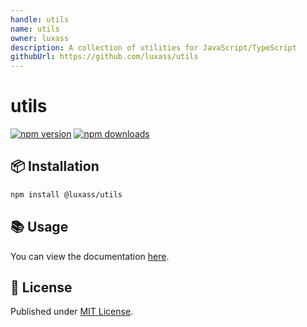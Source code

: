```yaml
---
handle: utils
name: utils
owner: luxass
description: A collection of utilities for JavaScript/TypeScript
githubUrl: https://github.com/luxass/utils
---
```


# utils

[![npm version][npm-version-src]][npm-version-href]
[![npm downloads][npm-downloads-src]][npm-downloads-href]

## 📦 Installation

```sh
npm install @luxass/utils
```

## 📚 Usage

You can view the documentation [here](https://www.jsdocs.io/package/@luxass/utils).

## 📄 License

Published under [MIT License](https://github.com/luxass/utils/blob/main/LICENSE).

<!-- Badges -->

[npm-version-src]: https://img.shields.io/npm/v/@luxass/utils?style=flat&colorA=18181B&colorB=4169E1
[npm-version-href]: https://npmjs.com/package/@luxass/utils
[npm-downloads-src]: https://img.shields.io/npm/dm/@luxass/utils?style=flat&colorA=18181B&colorB=4169E1
[npm-downloads-href]: https://npmjs.com/package/@luxass/utils
